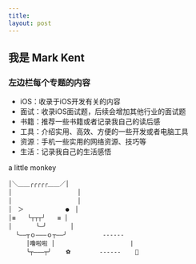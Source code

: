 ```yaml
---
title:  
layout: post
---
```


##  我是 Mark Kent

### 左边栏每个专题的内容

- iOS：收录于iOS开发有关的内容
- 面试：收录iOS面试题，后续会增加其他行业的面试题
- 书籍：推荐一些书籍或者记录我自己的读后感
- 工具：介绍实用、高效、方便的一些开发或者电脑工具
- 资源：手机一些实用的网络资源、技巧等
- 生活：记录我自己的生活感悟                                    


a little monkey
                        
```                      
│＼＿＿╭╭╭╭╭＿＿／│     
│　　　　　　　　　　　│       
│　　　　　　　　　　　│  
│　＞　　　　　　　●　│  
│≡　　╰┬┬┬╯　　≡ │  
│　　　　╰—╯　　　　│              
  ╰——┬ｏ———ｏ┬——╯          ------       
　　　│噜啦啦 │                     |
　　　╰┬———┬╯    ⚽️        ------    🐜 
```











